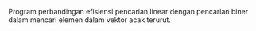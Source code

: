 Program perbandingan efisiensi pencarian linear dengan pencarian biner dalam mencari elemen dalam vektor acak terurut.
